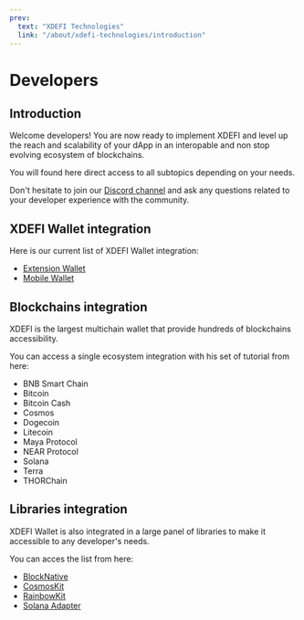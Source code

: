 ```yaml
---
prev:
  text: "XDEFI Technologies"
  link: "/about/xdefi-technologies/introduction"
---
```


# Developers

## Introduction

Welcome developers! You are now ready to implement XDEFI and level up the reach and scalability of your dApp in an interopable and non stop evolving ecosystem of blockchains.

You will found here direct access to all subtopics depending on your needs.

Don't hesitate to join our [Discord channel](https://discord.gg/xdefi) and ask any questions related to your developer experience with the community.

## XDEFI Wallet integration

Here is our current list of XDEFI Wallet integration:

- [Extension Wallet](./extension-wallet)
- [Mobile Wallet](./mobile-wallet)

## Blockchains integration

XDEFI is the largest multichain wallet that provide hundreds of blockchains accessibility.

You can access a single ecosystem integration with his set of tutorial from here:

- BNB Smart Chain
- Bitcoin
- Bitcoin Cash
- Cosmos
- Dogecoin
- Litecoin
- Maya Protocol
- NEAR Protocol
- Solana
- Terra
- THORChain

## Libraries integration

XDEFI Wallet is also integrated in a large panel of libraries to make it accessible to any developer's needs.

You can acces the list from here:

- [BlockNative](./blocknative-xdefi-integration)
- [CosmosKit](./cosmoskit-xdefi-integration)
- [RainbowKit](./rainbowkit-xdefi-integration)
- [Solana Adapter](./solana-adapter-xdefi-integration)
